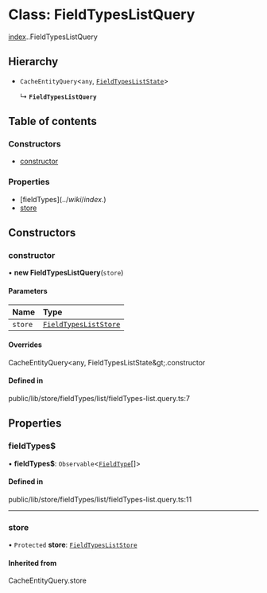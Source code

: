 # Class: FieldTypesListQuery

[index](../wiki/index).[<internal>](../wiki/index.%3Cinternal%3E).FieldTypesListQuery

## Hierarchy

- `CacheEntityQuery`<`any`, [`FieldTypesListState`](../wiki/index.%3Cinternal%3E#fieldtypesliststate)\>

  ↳ **`FieldTypesListQuery`**

## Table of contents

### Constructors

- [constructor](../wiki/index.%3Cinternal%3E.FieldTypesListQuery#constructor)

### Properties

- [fieldTypes$](../wiki/index.%3Cinternal%3E.FieldTypesListQuery#fieldtypes$)
- [store](../wiki/index.%3Cinternal%3E.FieldTypesListQuery#store)

## Constructors

### constructor

• **new FieldTypesListQuery**(`store`)

#### Parameters

| Name | Type |
| :------ | :------ |
| `store` | [`FieldTypesListStore`](../wiki/index.%3Cinternal%3E.FieldTypesListStore) |

#### Overrides

CacheEntityQuery&lt;any, FieldTypesListState\&gt;.constructor

#### Defined in

public/lib/store/fieldTypes/list/fieldTypes-list.query.ts:7

## Properties

### fieldTypes$

• **fieldTypes$**: `Observable`<[`FieldType`](../wiki/index.%3Cinternal%3E.FieldType)[]\>

#### Defined in

public/lib/store/fieldTypes/list/fieldTypes-list.query.ts:11

___

### store

• `Protected` **store**: [`FieldTypesListStore`](../wiki/index.%3Cinternal%3E.FieldTypesListStore)

#### Inherited from

CacheEntityQuery.store
